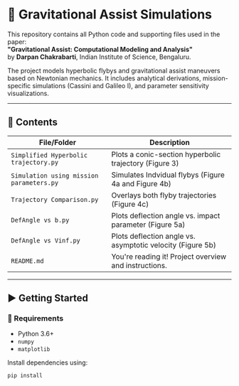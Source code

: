 # 🚀 Gravitational Assist Simulations

This repository contains all Python code and supporting files used in the paper:  
**"Gravitational Assist: Computational Modeling and Analysis"**  
by **Darpan Chakrabarti**, Indian Institute of Science, Bengaluru.

The project models hyperbolic flybys and gravitational assist maneuvers based on Newtonian mechanics. It includes analytical derivations, mission-specific simulations (Cassini and Galileo I), and parameter sensitivity visualizations.

---

## 📁 Contents

| File/Folder                  | Description |
|-----------------------------|-------------|
| `Simplified Hyperbolic trajectory.py`    | Plots a conic-section hyperbolic trajectory (Figure 3) |
| `Simulation using mission parameters.py` | Simulates Indvidual flybys (Figure 4a and Figure 4b) |
| `Trajectory Comparison.py`               | Overlays both flyby trajectories (Figure 4c) |
| `DefAngle vs b.py`                       | Plots deflection angle vs. impact parameter (Figure 5a) |
| `DefAngle vs Vinf.py`                    | Plots deflection angle vs. asymptotic velocity (Figure 5b) |
| `README.md`                              | You're reading it! Project overview and instructions. |

---

## ▶️ Getting Started

### 🔧 Requirements

- Python 3.6+
- `numpy`
- `matplotlib`

Install dependencies using:

```bash
pip install


